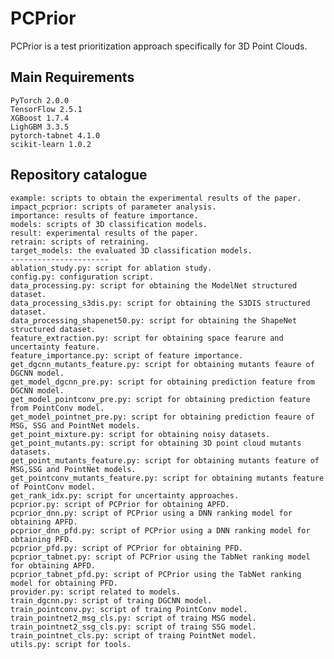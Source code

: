 # PCPrior
PCPrior is a test prioritization approach specifically for 3D Point Clouds.

## Main Requirements
    PyTorch 2.0.0
    TensorFlow 2.5.1
    XGBoost 1.7.4
    LighGBM 3.3.5
    pytorch-tabnet 4.1.0
    scikit-learn 1.0.2

##  Repository catalogue
    example: scripts to obtain the experimental results of the paper.
    impact_pcprior: scripts of parameter analysis.
    importance: results of feature importance.
    models: scripts of 3D classification models.
    result: experimental results of the paper.
    retrain: scripts of retraining.
    target_models: the evaluated 3D classification models.
    ----------------------
    ablation_study.py: script for ablation study.
    config.py: configuration script.
    data_processing.py: script for obtaining the ModelNet structured dataset.
    data_processing_s3dis.py: script for obtaining the S3DIS structured dataset.
    data_processing_shapenet50.py: script for obtaining the ShapeNet structured dataset.
    feature_extraction.py: script for obtaining space fearure and uncertainty feature.
    feature_importance.py: script of feature importance.
    get_dgcnn_mutants_feature.py: script for obtaining mutants feaure of DGCNN model.
    get_model_dgcnn_pre.py: script for obtaining prediction feature from DGCNN model.
    get_model_pointconv_pre.py: script for obtaining prediction feature from PointConv model.
    get_model_pointnet_pre.py: script for obtaining prediction feaure of MSG, SSG and PointNet models.
    get_point_mixture.py: script for obtaining noisy datasets.
    get_point_mutants.py: script for obtaining 3D point cloud mutants datasets.
    get_point_mutants_feature.py: script for obtaining mutants feature of MSG,SSG and PointNet models.
    get_pointconv_mutants_feature.py: script for obtaining mutants feature of PointConv model.
    get_rank_idx.py: script for uncertainty approaches.
    pcprior.py: script of PCPrior for obtaining APFD.
    pcprior_dnn.py: script of PCPrior using a DNN ranking model for obtaining APFD.
    pcprior_dnn_pfd.py: script of PCPrior using a DNN ranking model for obtaining PFD.
    pcprior_pfd.py: script of PCPrior for obtaining PFD.
    pcprior_tabnet.py: script of PCPrior using the TabNet ranking model for obtaining APFD.
    pcprior_tabnet_pfd.py: script of PCPrior using the TabNet ranking model for obtaining PFD.
    provider.py: script related to models.
    train_dgcnn.py: script of traing DGCNN model.
    train_pointconv.py: script of traing PointConv model.
    train_pointnet2_msg_cls.py: script of traing MSG model.
    train_pointnet2_ssg_cls.py: script of traing SSG model.
    train_pointnet_cls.py: script of traing PointNet model.
    utils.py: script for tools.
    
    
    
    
    
    
    
    
    

